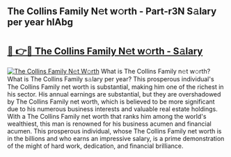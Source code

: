## The Collins Family N𝚎t w𝚘rth - Part-r3N S𝚊lary per year hlAbg

# <h2><a href="http://gc3vzdr.nevu.top/?p=The+Collins+Family">🔗 👉🔴 The Collins Family N𝚎t w𝚘rth - S𝚊lary</a></h2>

[![The Collins Family N𝚎t W𝚘rth](https://i.imgur.com/Oavwk0R.jpeg)](http://gc3vzdr.nevu.top/?p=The+Collins+Family)
What is The Collins Family n𝚎t w𝚘rth? What is The Collins Family s𝚊lary per year?
This prosperous individual's The Collins Family net worth is substantial, making him one of the richest in his sector. His annual earnings are substantial, but they are overshadowed by The Collins Family net worth, which is believed to be more significant due to his numerous business interests and valuable real estate holdings. With a The Collins Family net worth that ranks him among the world's wealthiest, this man is renowned for his business acumen and financial acumen. This prosperous individual, whose The Collins Family net worth is in the billions and who earns an impressive salary, is a prime demonstration of the might of hard work, dedication, and financial brilliance.
